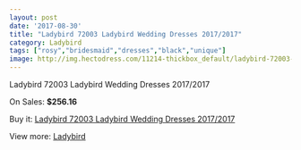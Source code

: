 ```yaml
---
layout: post
date: '2017-08-30'
title: "Ladybird 72003 Ladybird Wedding Dresses 2017/2017"
category: Ladybird
tags: ["rosy","bridesmaid","dresses","black","unique"]
image: http://img.hectodress.com/11214-thickbox_default/ladybird-72003-ladybird-wedding-dresses-2012-2013.jpg
---
```

Ladybird 72003 Ladybird Wedding Dresses 2017/2017

On Sales: **$256.16**
<a href="https://www.hectodress.com/ladybird/5547-ladybird-72003-ladybird-wedding-dresses-2012-2013.html"><amp-img layout="responsive" width="600" height="600" src="//img.hectodress.com/11214-thickbox_default/ladybird-72003-ladybird-wedding-dresses-2012-2013.jpg" alt="Ladybird 72003 Ladybird Wedding Dresses 2017/2017 0" /></a>
<a href="https://www.hectodress.com/ladybird/5547-ladybird-72003-ladybird-wedding-dresses-2012-2013.html"><amp-img layout="responsive" width="600" height="600" src="//img.hectodress.com/11215-thickbox_default/ladybird-72003-ladybird-wedding-dresses-2012-2013.jpg" alt="Ladybird 72003 Ladybird Wedding Dresses 2017/2017 1" /></a>

Buy it: [Ladybird 72003 Ladybird Wedding Dresses 2017/2017](https://www.hectodress.com/ladybird/5547-ladybird-72003-ladybird-wedding-dresses-2012-2013.html "Ladybird 72003 Ladybird Wedding Dresses 2017/2017")

View more: [Ladybird](https://www.hectodress.com/92-ladybird "Ladybird")